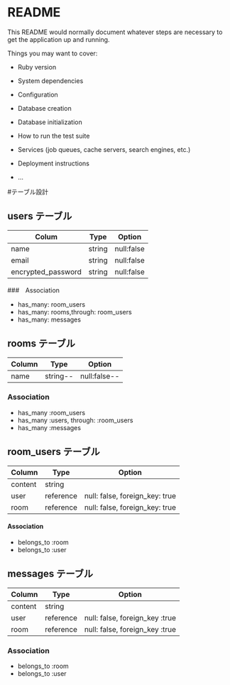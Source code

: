 # README

This README would normally document whatever steps are necessary to get the
application up and running.

Things you may want to cover:

* Ruby version

* System dependencies

* Configuration

* Database creation

* Database initialization

* How to run the test suite

* Services (job queues, cache servers, search engines, etc.)

* Deployment instructions

* ...

#テーブル設計
## users テーブル

|Colum             |Type      |Option         |
|------------------|----------|---------------|
|name              |string    |null:false     |
|email             |string    |null:false     |
|encrypted_password|string    |null:false     |

###　Association
- has_many: room_users
- has_many: rooms,through: room_users
- has_many: messages

## rooms テーブル
|Column   |Type    |Option       |
|----------|--------|------------|
|name      |string--|null:false--|

### Association
- has_many :room_users
- has_many :users, through: :room_users
- has_many :messages

## room_users テーブル
|Column    |Type      |Option                          |
|----------|----------|--------------------------------|
|content   |string    |                                |
|user      |reference |null: false, foreign_key: true  |
|room      |reference |null: false, foreign_key: true  |


#### Association
- belongs_to :room
- belongs_to :user


## messages テーブル
|Column     |Type      |Option                          |
|-----------|----------|--------------------------------|
|content    |string    |                                |
|user       |reference |null: false, foreign_key :true  |
|room       |reference |null: false, foreign_key :true  |


### Association

- belongs_to :room
- belongs_to :user
